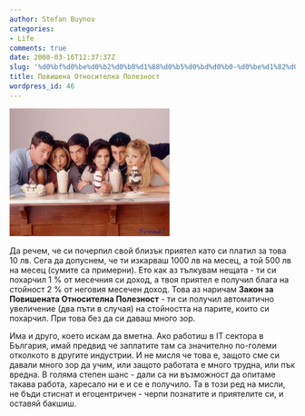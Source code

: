 ```yaml
---
author: Stefan Buynov
categories:
- Life
comments: true
date: 2008-03-16T12:37:37Z
slug: '%d0%bf%d0%be%d0%b2%d0%b8%d1%88%d0%b5%d0%bd%d0%b0-%d0%be%d1%82%d0%bd%d0%be%d1%81%d0%b8%d1%82%d0%b5%d0%bb%d0%bd%d0%b0-%d0%bf%d0%be%d0%bb%d0%b5%d0%b7%d0%bd%d0%be%d1%81%d1%82'
title: Повишена Относителна Полезност
wordpress_id: 46
---
```


[![friends_shakers.jpg](/images/2008/03/friends_shakers.jpg)](/images/2008/03/friends_shakers.jpg)

Да речем, че си почерпил свой близък приятел като си платил за това 10 лв. Сега да допуснем, че ти изкарваш 1000 лв на месец, а той 500 лв на месец (сумите са примерни). Ето как аз тълкувам нещата - ти си похарчил 1 % от месечния си доход, а твоя приятел е получил блага на стойност 2 % от неговия месечен доход. Това аз наричам **Закон за Повишената Относителна Полезност** - ти си получил автоматично увеличение (два пъти в случая) на стойността на парите, които си похарчил. При това без да си даваш много зор.

Има и друго, което искам да вметна. Ако работиш в IT сектора в България, имай предвид че заплатите там са значително по-големи отколкото в другите индустрии. И не мисля че това е, защото сме си давали много зор да учим, или защото работата е много трудна, или пък вредна. В голяма степен шанс - дали са ни възможност да опитаме такава работа, харесало ни е и се е получило. Та в този ред на мисли, не бъди стиснат и егоцентричен - черпи познатите и приятелите си, и оставяй бакшиш.
